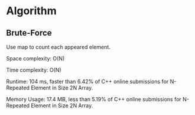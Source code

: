 # Algorithm
## Brute-Force
Use map to count each appeared element.

Space complexity: O(N)

Time complexity: O(N)

Runtime: 104 ms, faster than 6.42% of C++ online submissions for N-Repeated Element in Size 2N Array.

Memory Usage: 17.4 MB, less than 5.19% of C++ online submissions for N-Repeated Element in Size 2N Array.
